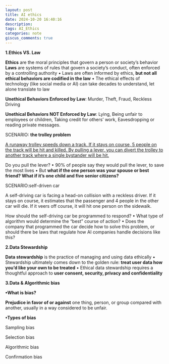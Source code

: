 ```yaml
---
layout: post
title: AI ethics
date: 2024-10-20 16:40:16
description: 
tags: AI_Ethics
categories: note
giscus_comments: true
---
```


**1.Ethics VS. Law**

**Ethics** are the moral principles that govern a person or society’s behavior
 **Laws** are systems of rules that govern a society’s conduct, often enforced by a controlling authority
 • Laws are often informed by ethics, **but not all ethical behaviors are codified in the law**
 • The ethical effects of technology (like social media or AI) can take decades to understand, let alone translate to law

**Unethical Behaviors Enforced by Law**: Murder, Theft, Fraud, Reckless Driving

**Unethical Behaviors NOT Enforced by Law**: Lying, Being unfair to employees or children, Taking credit for others’ work, Eavesdropping or reading private messages.

SCENARIO: **the trolley problem**

<u>A runaway trolley speeds down a track. If it stays on course, 5 people on the track will be hit and killed. 
By pulling a lever, you can divert the trolley to another track where a single bystander will be hit.</u>

Do you pull the lever?
 • 90% of people say they would pull the lever, to save the most lives
 • But **what if the one person was your spouse or best friend? What if it’s one child and five senior citizens?**

SCENARIO:self-driven car

A self-driving car is facing a head-on collision with a reckless driver. If it stays on course, it estimates that the passenger and 4 people in the other car will die. If it veers off course, it will hit one person on the sidewalk.

How should the self-driving car be programmed to respond?
 • What type of algorithm would determine the “best” course of action?
 • Does the company that programmed the car decide how to solve this problem, or should there be laws 
that regulate how AI companies handle decisions like this?

**2.Data Stewardship**

**Data stewardship** is the practice of managing and using data ethically
 • Stewardship ultimately comes down to the golden rule: **treat user data how you’d like your own to be treated**
 • Ethical data stewardship requires a thoughtful approach to **user consent, security, privacy and confidentiality**

**3.Data & Algorithmic bias**

**•What is bias?**

**Prejudice in favor of or against** one thing, person, or group compared with another, usually in a way considered to be unfair.

**•Types of bias**

Sampling bias

Selection bias

Algorithmic bias

Confirmation bias